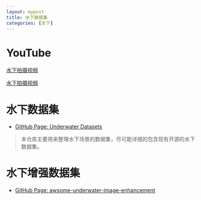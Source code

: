 ```yaml
---
layout: mypost
title: 水下数据集
categories: [水下]
---
```



# YouTube

[水下拍摄视频](https://www.youtube.com/watch?app=desktop&v=xImdTUUzrso)

[水下拍摄视频](https://www.youtube.com/watch?v=4E2pu1f9_E4)


# 水下数据集

- [GitHub Page: Underwater Datasets](https://github.com/xinzhichao/Underwater_Datasets/tree/main?tab=readme-ov-file)

> 本仓库主要用来整理水下场景的数据集，尽可能详细的包含现有开源的水下数据集。

# 水下增强数据集

- [GitHub Page: awsome-underwater-image-enhancement](https://github.com/zhengziqiang/underwater_image_enhancement)

